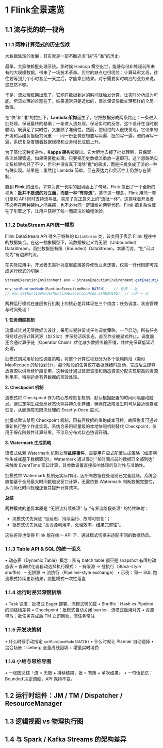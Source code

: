# 1 Flink全景速览

## 1.1 流与批的统一视角

### 1.1.1 两种计算范式的历史包袱

大数据处理的发展，其实就是一部不断追求“快”与“准”的历史。

最早，大家依赖批处理系统。那时候 Hadoop 横空出世，能够存储和处理前所未有的大规模数据，带来了一场技术革命。但它的缺点也很明显：计算延迟太高，往往要等到几个小时甚至一天之后，才能拿到结果。对于需要实时响应的业务来说，这显然不够。

于是，流处理框架出现了。它能在数据到达的瞬间就触发计算，让实时分析成为可能。但流处理的难题在于，结果通常只是近似的，很难保证像批处理那样的全局一致性。

在“快”和“准”的拉扯下，**Lambda 架构**诞生了。它把数据分成两条路走：一条进入批处理，保证最终的精确；一条进入流处理，保证实时的反馈。这个设计在当时很聪明，既满足了实时性，又兼顾了准确性。然而，使用过的人很快发现，它带来的开发和运维负担极其沉重——同一份业务逻辑要写两遍，批的写一遍，流的再写一遍，系统复杂度随着数据规模和业务增长成倍上升。

为了简化这种复杂性，**Kappa 架构**被提出。它大胆地去掉了批处理层，只保留一条流处理管道。如果需要批处理，只要把历史数据流重放一遍即可。这个思路确实让系统架构轻了不少，但它并没有真正消除“批”的需求，而是把批变成了流的一种特殊实现。结果是：虽然比 Lambda 简单，但在表达力和灵活性上仍然存在限制。

直到 **Flink** 的出现，才算为这一长期的困境画上了句号。Flink 提出了一个全新的视角：**批并不是流的对立面，而是一种“有界流”**。基于这一理念，Flink 用同一套引擎和 API 同时支持流与批，实现了真正意义上的“流批一体”。这意味着开发者不必再在两种架构之间摇摆，也不必为同一逻辑维护两套代码。Flink 把复杂性藏在了引擎之下，让用户获得了统一而简洁的编程体验。

### 1.1.2 DataStream API统一模型

Flink DataStream API 得名于特殊的 `DataStream` 类，该类用于表示 Flink 程序中的数据集合。在这一抽象模型下，流数据被定义为无限（Unbounded）DataStream，而批数据是有限（Bounded）DataStream，本质而言，“批”可以视为“有边界的流。

在实际应用中，开发者无需针对底层底层差异修改业务逻辑，仅需一行代码即可完成运行模式的切换：

```java
StreamExecutionEnvironment env = StreamExecutionEnvironment.getExecutionEnvironment();

env.setRuntimeMode(RuntimeExecutionMode.BATCH);   // 有界 → 批
// env.setRuntimeMode(RuntimeExecutionMode.STREAMING); // 无界 → 流
```

两种运行模式在底层执行机制上的核心差异体现在三个维度：任务调度、状态管理与时间处理：

**1. 任务调度机制**

流模式针对无限数据流设计，采用长期驻留式任务调度策略。一旦启动，所有任务将持续占用计算资源（如 Slot）并保持活跃状态，直至作业被显式终止。调度器还会通过算子链（Operator Chain）优化减少数据传输开销，并优先保证低延迟处理。

批模式则采用阶段性调度策略，将整个计算过程划分为多个依赖阶段（类似 MapReduce 的阶段划分）。每个阶段的任务仅在数据就绪时启动，完成后立即释放资源以供后续阶段复用。这种设计通过延迟调度和动态资源分配实现更高的资源利用率，特别适合有界数据的高效处理。

**2. Checkpoint 机制**

流模式将 Checkpoint 作为核心故障恢复机制，默认根据配置的时间间隔自动触发。通过定期生成全局状态快照并持久化存储，确保在故障发生时可从最近检查点恢复，从而保障无限流处理的 Exactly-Once 语义。

批模式默认禁用 Checkpoint 机制，因有界数据的重跑成本可控，故障恢复可通过重新执行整个作业实现。系统会采用轻量级的本地快照机制替代 Checkpoint，仅用于保存阶段性计算结果，不涉及分布式状态协调开销。

**3. Watermark 生成策略**

流模式依赖 Watermark 机制处理**乱序事件**，需要用户显式配置生成策略（如周期性生成或基于数据驱动）。Watermark 通过假定 "某时间点前的数据已全部到达" 来触发 EventTime 窗口计算，其参数设置直接影响处理的及时性与准确性。

批模式中 Watermark 机制无实际作用，因所有数据在处理前已完全就绪。系统会直接基于全局最大时间戳触发窗口计算，无需依赖 Watermark 判断数据完整性，从而简化时间处理逻辑并提升计算效率。

**总结**

两种模式的差异本质是 “无限流持续处理” 与 “有界流阶段处理” 的特性映射：

- 流模式优先保证 “低延迟、持续运行、故障可恢复”；
- 批模式优先保证 “高资源利用率、处理效率、结果完整性”。

这些差异也使得 Flink 能在统一 API 下，通过模式切换来适配不同的数据场景。

### 1.1.3 Table API & SQL 的统一语义

 • 动态表（Dynamic Table）概念：所有 batch table 都只是 snapshot 有限的动态表
 • 查询优化器自动选择执行模式：
  – 有限源 → 批执行（Block-style shuffle）
  – 无限源 → 流执行（Pipeline-style exchange）
 • 示例：同一 SQL 跑流模式持续更新结果，跑批模式一次性落盘

### 1.1.4 运行时差异深度拆解

 • Task 调度：批模式 Eager 部署、流模式懒加载
 • Shuffle：Hash vs Pipeline 的网络栈差异
 • Checkpoint：批模式自动关闭 barrier，流模式启用对齐
 • 资源释放：批任务完成后 TM 立即回收，流任务常驻

### 1.1.5 开发决策树

 • 什么时候手动指定 `setRuntimeMode(BATCH)`
 • 什么时候让 Planner 自动选择
 • 混合场景：Iceberg 全量离线回填 + 增量实时消费

### 1.1.6 小结与思维导图

 • 一张图总结「流 = 无限 + 持续结果，批 = 有限 + 单次结果」
 • 一句话记忆：Bounded 决定调度，API 保持不变。



## 1.2 运行时组件：JM / TM / Dispatcher / ResourceManager



## 1.3 逻辑视图 vs 物理执行图



## 1.4 与 Spark / Kafka Streams 的架构差异

